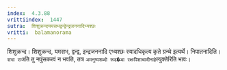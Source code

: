 ```yaml
---
index:  4.3.88
vrittiindex:  1447
sutra:  शिशुक्रन्दयमसभद्वन्द्वेन्द्रजननादिभ्यश्छः
vritti:  balamanorama 
---
```


शिशुक्रन्द। शिशुक्रन्द, यमसभ, द्वन्द्व, इन्द्रजननादि एभ्यश्छः स्यादधिकृत्य कृते ग्रन्थे इत्यर्थे। निपातनादिति। `सभा राजे`ति तु नपुंसकत्वं न भवति, तत्र `अमनुष्यशब्दो रूढ�आ रक्षःपिशाचादीनाहे`त्युक्तेरिति भावः। 

